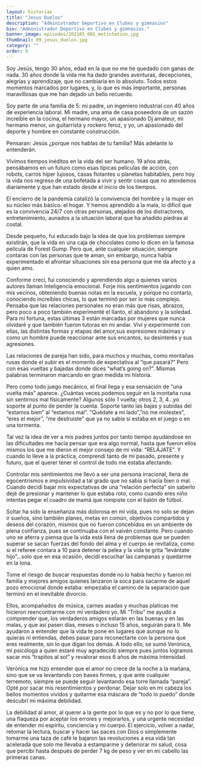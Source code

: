 ```yaml
---
layout: historias
title: "Jesus Duelos"
description: "Administrador Deportivo en Clubes y gimnasios"
bio: "Administrador Deportivo en Clubes y gimnasios."
banner_image: episodes/202105_001_motivtation.jpg
thumbnail: 09_jesus_duelos.jpg
category: ""
order: 9
---
```


Soy Jesús, tengo 30 años, edad en la que no me he quedado con ganas de nada. 30 años donde la vida me ha dado grandes aventuras, decepciones, alegrías y aprendizaje, que no cambiaría en lo absoluto. Todos estos momentos marcados por lugares, y, lo que es más importante, personas maravillosas que me han dejado un bello recuerdo.

Soy parte de una familia de 5: mi padre, un ingeniero industrial con 40 años de experiencia laboral. Mi madre, una ama de casa poseedora de un sazón increíble en la cocina, el hermano mayor, un apasionado Dj amateur, mi hermano menor, un guitarrista y rockero feroz, y yo, un apasionado del deporte y hombre en constante construcción.

Pensaran: Jesús ¿porque nos hablas de tu familia? Más adelante lo entenderán.

Vivimos tiempos inéditos en la vida del ser humano. 19 años atrás, pensábamos en un futuro como esas típicas películas de acción, con robots, carros híper lujosos, casas flotantes u planetas habitables, pero hoy la vida nos regreso de una bofetada a vivir y sentir cosas que no atendemos diariamente y que han estado desde el inicio de los tiempos.

El encierro de la pandemia catalizó la convivencia del hombre y la mujer en su núcleo más básico: el hogar. Y hemos aprendido a la mala, lo difícil que es la convivencia 24/7 con otras personas, alejados de los distractores, entretenimiento, aunados a la situación laboral que ha añadido piedras al costal.

Desde pequeño, fui educado bajo la idea de que los problemas siempre existirán, que la vida en una caja de chocolates como lo dicen en la famosa película de Forest Gump. Pero que, ante cualquier situación, siempre contaras con las personas que te aman, sin embargo, nunca había experimentado el afrontar situaciones sin esa persona que me da afecto y a quien amo.

Conforme crecí, fui conociendo y aprendiendo algo a quienes varios autores llaman Inteligencia emocional. Forje mis sentimientos jugando con mis vecinos, obteniendo buenas notas en la escuela, y porque no contarlo, conociendo increíbles chicas, lo que terminó por ser lo más complejo. Pensaba que las relaciones personales no eran más que risas, abrazos, pero poco a poco también experimenté el llanto, el abandono y la soledad. Para mi fortuna, estas últimas 3 están marcadas por mujeres que nunca olvidaré y que también fueron tutoras en mi andar. Viví y experimenté con ellas, las distintas formas y etapas del amor,sus expresiones máximas y como un hombre puede reaccionar ante sus encantos, su desinterés y sus agresiones.

Las relaciones de pareja han sido, para muchos y muchas, como montañas rusas donde el subir es el momento de expectativa al “que pasará?” Pero con esas vueltas y bajadas donde dices “what’s going on?”. Mismas palabras terminaron marcando en gran medida mi historia.

Pero como todo juego mecánico, el final llega y esa sensación de “una vuelta más” aparece. ¿Cuántas veces podemos seguir en la montaña rusa sin sentirnos mal físicamente? Algunos sólo 1 vuelta; otros 2, 3, 4…yo soporte al punto de perder la cuenta. Soporte tanto las bajas y subidas del “estamos bien” al “estamos mal”. “Quédate a mi lado”,”no me molestes”, “eres el mejor”, “me destruiste” que ya no sabía si estaba en el juego o en una tormenta.

Tal vez la idea de ver a mis padres juntos por tanto tiempo ayudándose en las dificultades me hacía pensar que era algo normal, hasta que fueron ellos mismos los que me dieron el mejor consejo de mi vida: “RELÁJATE”. Y cuando lo lleve a la práctica, comprendí tanto de mi pasado, presente y futuro, que el querer tener el control de todo me estaba afectando.

Controlar mis sentimientos me llevó a ser una persona irracional, llena de egocentrismos e impulsividad a tal grado que no sabía si hacía bien o mal.
Cuando decidí bajar mis expectativas de una “relación perfecta” sin saberlo dejé de presionar y mantener lo que estaba roto, como cuando eres niño intentas pegar el cuadro de mamá que rompiste con el balón de fútbol.

Soltar ha sido la enseñanza más dolorosa en mi vida, pues no solo se dejan ir sueños, sino también planes, metas en común, objetivos compartidos y deseos del corazón, mismos que no fueron concebidos en un ambiente de plena confianza, pues se continuaba con el vaivén constante. Pero cuando uno se aferra y piensa que la vida está llena de problemas que se pueden superar se sacan fuerzas del fondo del alma y el cuerpo se revitaliza, como si el referee contara a 10 para detener la pelea y la vida te grita “levántate hijo”…solo que en esa ocasión, decidí escuchar las campanas y quedarme en la lona.

Tome el riesgo de buscar respuestas donde no lo había hecho y fueron mi familia y mejores amigos quienes lanzaron la soca para sacarme de aquel pozo emocional donde estaba: empezaba el camino de la separación que terminó en el inevitable divorcio.

Ellos, acompañados de música, carnes asadas y muchas platicas me hicieron reencontrarme con mi verdadero yo.
Mi “Tribu” me ayudó a comprender que, los verdaderos amigos estarán en las buenas y en las malas, y que así pasen días, meses o incluso 15 años, seguirán para ti. Me ayudaron a entender que la vida te pone en lugares que aunque no lo quieras ni entiendas, debes pasar para reconectarte con la persona que eres realmente, sin lo que digan los demás. A todo ello, se sumó Verónica, mi psicóloga a quien estaré muy agradecido siempre pues juntos logramos sacar mis “trapitos al sol” y revalorar esos 6 años de máxima intensidad.

Verónica me hizo entender que el amor no crece de la noche a la mañana, sino que se va levantando con bases firmes, y que ante cualquier terremoto, siempre se puede seguir levantando esa torre llamada “pareja”. Opté por sacar mis resentimientos y perdonar. Dejar solo en mi cabeza los bellos momentos vividos y quitarme esa máscara de “todo lo puedo” donde descubrí mi máxima debilidad.

La debilidad al amor, al querer a la gente por lo que es y no por lo que tiene, una flaqueza por aceptar los errores y mejorarlos, y una urgente necesidad de entender mi espíritu, conciencia y mi cuerpo.
El ejercicio, volver a nadar, retomar la lectura, buscar y hacer las paces con Dios o simplemente tomarme una taza de café le bajaron las revoluciones a esa vida tan acelerada que solo me llevaba a estamparme y deteriorar mi salud, cosa que percibí hasta después de perder 7 kg de peso y ver en mi cabello las primeras canas.
